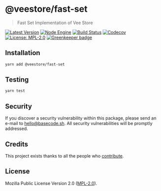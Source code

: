 # @veestore/fast-set

> Fast Set Implementation of Vee Store

[![Latest Version](https://badgen.now.sh/npm/v/@veestore/fast-set)](https://www.npmjs.com/package/@veestore/fast-set)
[![Node Engine](https://badgen.now.sh/npm/node/@veestore/fast-set)](https://www.npmjs.com/package/@veestore/fast-set)
[![Build Status](https://badgen.now.sh/circleci/github/veestore/fast-set)](https://circleci.com/gh/veestore/fast-set)
[![Codecov](https://badgen.now.sh/codecov/c/github/veestore/fast-set)](https://codecov.io/gh/veestore/fast-set)
[![License: MPL-2.0](https://badgen.now.sh/badge/license/MPL-2.0/green)](https://mozilla.org/MPL/2.0/) [![Greenkeeper badge](https://badges.greenkeeper.io/veestore/fast-set.svg)](https://greenkeeper.io/)

## Installation

```bash
yarn add @veestore/fast-set
```

## Testing

```bash
yarn test
```

## Security

If you discover a security vulnerability within this package, please send an e-mail to hello@basecode.sh. All security vulnerabilities will be promptly addressed.

## Credits

This project exists thanks to all the people who [contribute](../../contributors).

## License

Mozilla Public License Version 2.0 ([MPL-2.0](./LICENSE)).
